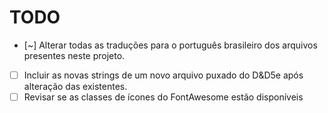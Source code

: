 # TODO

- [~] Alterar todas as traduções para o português brasileiro dos arquivos presentes neste projeto.
- [ ] Incluir as novas strings de um novo arquivo puxado do D&D5e após alteração das existentes.
- [ ] Revisar se as classes de ícones do FontAwesome estão disponíveis
